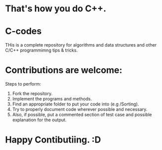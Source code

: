 # That's how you do C++.

# C-codes

THis is a complete  repository for algorithms and data structures and other C/C++ programmimng tips & tricks.

# Contributions are welcome:

Steps to perform:
1. Fork the repository.
2. Implement the programs and methods.
3. Find an appropriate folder to put your code into (e.g /Sorting).
4. Try to properly document code wherever possible and necessary.
5. Also, if possible, put a commented section of test case and possible explanation for the output.

# Happy Contibutiing. :D
